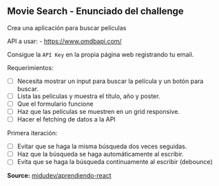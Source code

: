## Movie Search - Enunciado del challenge

Crea una aplicación para buscar películas

API a usar: - https://www.omdbapi.com/

Consigue la `API Key` en la propia página web registrando tu email.

Requerimientos:

- [ ] Necesita mostrar un input para buscar la película y un botón para buscar.
- [ ] Lista las películas y muestra el título, año y poster.
- [ ] Que el formulario funcione
- [ ] Haz que las películas se muestren en un grid responsive.
- [ ] Hacer el fetching de datos a la API

Primera iteración:

- [ ] Evitar que se haga la misma búsqueda dos veces seguidas.
- [ ] Haz que la búsqueda se haga automáticamente al escribir.
- [ ] Evita que se haga la búsqueda continuamente al escribir (debounce)

**Source:** [midudev/aprendiendo-react](https://github.com/midudev/aprendiendo-react)

